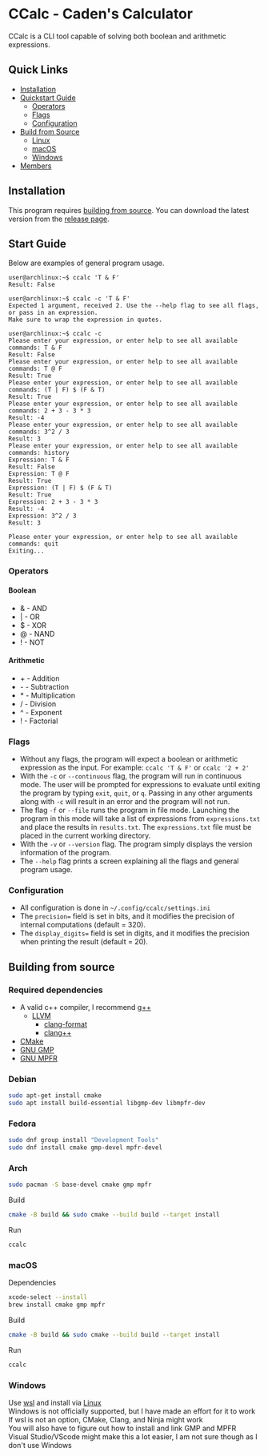 # CCalc - Caden's Calculator

CCalc is a CLI tool capable of solving both boolean and arithmetic expressions.

## Quick Links   

- [Installation](#installation)
- [Quickstart Guide](#start-guide)
  * [Operators](#operators)
  * [Flags](#flags)
  * [Configuration](#configuration)
- [Build from Source](#building-from-source)
  * [Linux](#debian)
  * [macOS](#macos)
  * [Windows](#windows)
- [Members](#members)

## Installation   

This program requires [building from source](#building-from-source). You can download the latest version from the [release page](https://github.com/YAKU-Student/EECS-348---Group-Project/releases).    

## Start Guide   

Below are examples of general program usage.

```console
user@archlinux:~$ ccalc 'T & F'
Result: False

user@archlinux:~$ ccalc -c 'T & F'
Expected 1 argument, received 2. Use the --help flag to see all flags, or pass in an expression.
Make sure to wrap the expression in quotes.

user@archlinux:~$ ccalc -c
Please enter your expression, or enter help to see all available commands: T & F
Result: False
Please enter your expression, or enter help to see all available commands: T @ F
Result: True
Please enter your expression, or enter help to see all available commands: (T | F) $ (F & T)
Result: True
Please enter your expression, or enter help to see all available commands: 2 + 3 - 3 * 3
Result: -4
Please enter your expression, or enter help to see all available commands: 3^2 / 3
Result: 3
Please enter your expression, or enter help to see all available commands: history
Expression: T & F
Result: False
Expression: T @ F
Result: True
Expression: (T | F) $ (F & T)
Result: True
Expression: 2 + 3 - 3 * 3
Result: -4
Expression: 3^2 / 3
Result: 3

Please enter your expression, or enter help to see all available commands: quit
Exiting...
```

### Operators

#### Boolean

* & - AND
* | - OR
* $ - XOR
* @ - NAND
* ! - NOT

#### Arithmetic

* \+ - Addition
* \- - Subtraction
* \* - Multiplication
* / - Division
* ^ - Exponent
* ! - Factorial

### Flags

- Without any flags, the program will expect a boolean or arithmetic expression as the input. For example: `ccalc 'T & F'` or `ccalc '2 + 2'`
- With the `-c` or `--continuous` flag, the program will run in continuous mode. The user will be prompted for expressions to evaluate until exiting the program by typing `exit`, `quit`, or `q`. Passing in any other arguments along with `-c` will result in an error and the program will not run.
- The flag `-f` or `--file` runs the program in file mode. Launching the program in this mode will take a list of expressions from `expressions.txt` and place the results in `results.txt`. The `expressions.txt` file must be placed in the current working directory.
- With the `-v` or `--version` flag. The program simply displays the version information of the program.    
- The `--help` flag prints a screen explaining all the flags and general program usage.

### Configuration

- All configuration is done in `~/.config/ccalc/settings.ini`
- The `precision=` field is set in bits, and it modifies the precision of internal computations (default = 320).
- The `display_digits=` field is set in digits, and it modifies the precision when printing the result (default = 20).

## Building from source

### Required dependencies

- A valid c++ compiler, I recommend [g++](https://gcc.gnu.org/)   
  - [LLVM](https://www.llvm.org/)
    * [clang-format](https://clang.llvm.org/docs/ClangFormat.html)
    * [clang++](https://clang.llvm.org/)
- [CMake](https://cmake.org/)
- [GNU GMP](https://gmplib.org/)
- [GNU MPFR](https://www.mpfr.org/)

### Debian

```bash
sudo apt-get install cmake
sudo apt install build-essential libgmp-dev libmpfr-dev
```

### Fedora 

```bash
sudo dnf group install "Development Tools"
sudo dnf install cmake gmp-devel mpfr-devel 
```

### Arch

```bash
sudo pacman -S base-devel cmake gmp mpfr
```

Build    

```bash
cmake -B build && sudo cmake --build build --target install
```

Run    

```bash
ccalc
```

### macOS

Dependencies

```bash
xcode-select --install
brew install cmake gmp mpfr
```

Build

```bash
cmake -B build && sudo cmake --build build --target install
```

Run

```bash
ccalc
```

### Windows

Use [wsl](https://learn.microsoft.com/en-us/windows/wsl/install) and install via [Linux](#Debian)    
Windows is not officially supported, but I have made an effort for it to work     
If wsl is not an option, CMake, Clang, and Ninja might work    
You will also have to figure out how to install and link GMP and MPFR     
Visual Studio/VScode might make this a lot easier, I am not sure though as I don't use Windows
